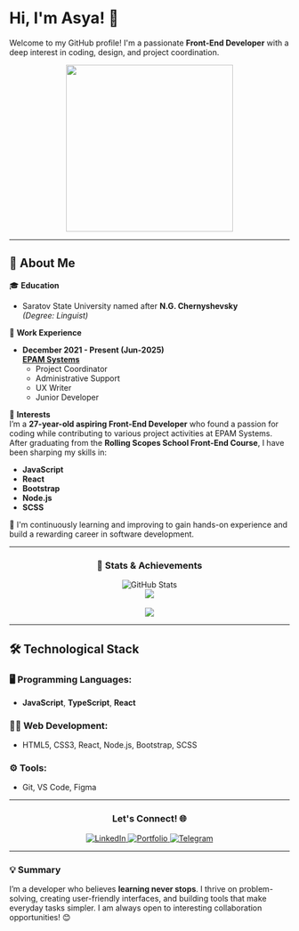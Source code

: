 # Hi, I'm Asya! 👋

Welcome to my GitHub profile! I'm a passionate **Front-End Developer** with a deep interest in coding, design, and project coordination.

<div id="header" align="center">
  <img src="https://static.cdn.epam.com/uploads/6063a76d512075b73de2f360a19d6f5e/photo_2025-06-23_19-18-07.jpg" width="300"/>
</div>

---

## 🚀 About Me

🎓 **Education**  
- Saratov State University named after **N.G. Chernyshevsky**  
  *(Degree: Linguist)*

💼 **Work Experience**  
- **December 2021 - Present (Jun-2025)**  
  **[EPAM Systems](https://www.epam.com/)**  
  - Project Coordinator  
  - Administrative Support  
  - UX Writer  
  - Junior Developer  

🎯 **Interests**  
I’m a **27-year-old aspiring Front-End Developer** who found a passion for coding while contributing to various project activities at EPAM Systems. After graduating from the **Rolling Scopes School Front-End Course**, I have been sharping my skills in:  
- **JavaScript**  
- **React**  
- **Bootstrap**  
- **Node.js**  
- **SCSS**  

🔭 I'm continuously learning and improving to gain hands-on experience and build a rewarding career in software development.

---

<div align='center'>

### 🌟 Stats & Achievements
![GitHub Stats](https://github-readme-stats.vercel.app/api?username=asyaDanilova&show_icons=true&theme=radical)  
<img src="http://github-readme-streak-stats.herokuapp.com?user=asyaDanilova&theme=radical&date_format=M%20j%5B%2C%20Y%5D"><br><br>
<img src="https://www.codewars.com/users/AsyaDanilova/badges/large">

</div>

---

## 🛠 Technological Stack  

### 🖥️ Programming Languages:  
- **JavaScript**, **TypeScript**, **React**

### 🧑‍💻 Web Development:  
- HTML5, CSS3, React, Node.js, Bootstrap, SCSS  

### ⚙️ Tools:  
- Git, VS Code, Figma  

---

<div align="center">

### Let's Connect! 🌐  
<a href="https://www.linkedin.com/in/anastasiia-danilova-2985b729a">
  <img src="https://img.shields.io/badge/-LinkedIn-blue?style=for-the-badge&logo=LinkedIn&logoColor=white" alt="LinkedIn">
</a>
<a href="https://app.rs.school/cv/77149449-94c6-447e-a9bf-c19184e7a505">
  <img src="https://img.shields.io/badge/-Portfolio-black?style=for-the-badge&logo=github&logoColor=white" alt="Portfolio">
</a>
<a href="https://www.telegram.org/@Asya7991">
  <img src="https://img.shields.io/badge/-Telegram-2CA5E0?style=for-the-badge&logo=telegram&logoColor=white" alt="Telegram">
</a>

</div>

---

### 💡 Summary

I’m a developer who believes **learning never stops**. I thrive on problem-solving, creating user-friendly interfaces, and building tools that make everyday tasks simpler. I am always open to interesting collaboration opportunities! 😊
